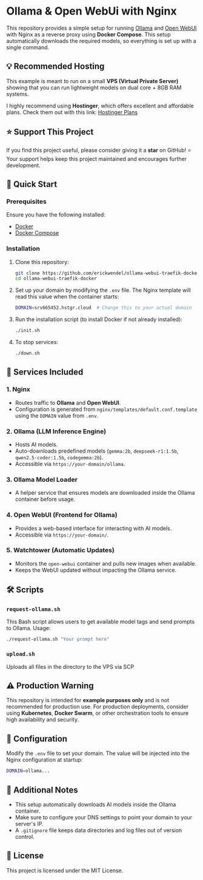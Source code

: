 # Ollama & Open WebUi with Nginx

This repository provides a simple setup for running [Ollama](https://ollama.com/) and [Open WebUI](https://github.com/open-webui/open-webui) with Nginx as a reverse proxy using **Docker Compose**. This setup automatically downloads the required models, so everything is set up with a single command.

## 💡 Recommended Hosting
This example is meant to run on a small **VPS (Virtual Private Server)** showing that you can run lightweight models on dual core + 8GB RAM systems.

I highly recommend using **Hostinger**, which offers excellent and affordable plans. Check them out with this link: [Hostinger Plans](https://ewbr.cc/hostinger-ew-1001)

## ⭐ Support This Project
If you find this project useful, please consider giving it a **star** on GitHub! ⭐ Your support helps keep this project maintained and encourages further development.

## 🚀 Quick Start

### Prerequisites
Ensure you have the following installed:
- [Docker](https://docs.docker.com/get-docker/)
- [Docker Compose](https://docs.docker.com/compose/install/)

### Installation
1. Clone this repository:
   ```sh
   git clone https://github.com/erickwendel/ollama-webui-traefik-docker.git
   cd ollama-webui-traefik-docker
   ```

2. Set up your domain by modifying the `.env` file. The Nginx template will read this value when the container starts:
   ```sh
   DOMAIN=srv665452.hstgr.cloud  # Change this to your actual domain
   ```

3. Run the installation script (to install Docker if not already installed):
   ```sh
   ./init.sh
   ```

4. To stop services:
   ```sh
   ./down.sh
   ```

## 📜 Services Included

### 1. **Nginx**
- Routes traffic to **Ollama** and **Open WebUI**.
- Configuration is generated from `nginx/templates/default.conf.template` using the `DOMAIN` value from `.env`.

### 2. **Ollama (LLM Inference Engine)**
- Hosts AI models.
- Auto-downloads predefined models (`gemma:2b`, `deepseek-r1:1.5b`, `qwen2.5-coder:1.5b`, `codegemma:2b`).
- Accessible via `https://your-domain/ollama`.

### 3. **Ollama Model Loader**
- A helper service that ensures models are downloaded inside the Ollama container before usage.

### 4. **Open WebUI (Frontend for Ollama)**
- Provides a web-based interface for interacting with AI models.
- Accessible via `https://your-domain/`.

### 5. **Watchtower (Automatic Updates)**
- Monitors the `open-webui` container and pulls new images when available.
- Keeps the WebUI updated without impacting the Ollama service.

## 🛠 Scripts

### `request-ollama.sh`
This Bash script allows users to get available model tags and send prompts to Ollama.
Usage:
```sh
./request-ollama.sh "Your prompt here"
```

### `upload.sh`
Uploads all files in the directory to the VPS via SCP

## ⚠️ **Production Warning**
This repository is intended for **example purposes only** and is not recommended for production use.
For production deployments, consider using **Kubernetes**, **Docker Swarm**, or other orchestration tools to ensure high availability and security.

## 📜 Configuration
Modify the `.env` file to set your domain. The value will be injected into the Nginx configuration at startup:
```sh
DOMAIN=ollama...
```

## 📎 Additional Notes
- This setup automatically downloads AI models inside the Ollama container.
- Make sure to configure your DNS settings to point your domain to your server's IP.
- A `.gitignore` file keeps data directories and log files out of version control.

## 📝 License
This project is licensed under the MIT License.

